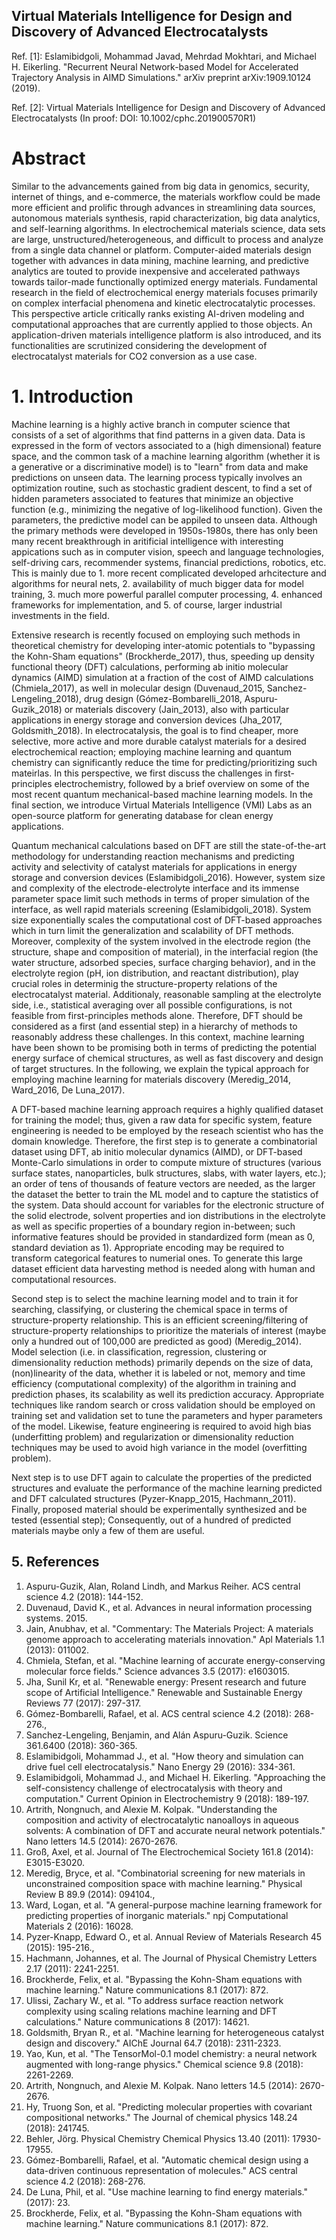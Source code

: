 ## Virtual Materials Intelligence for Design and Discovery of Advanced Electrocatalysts 

Ref. [1]: Eslamibidgoli, Mohammad Javad, Mehrdad Mokhtari, and Michael H. Eikerling. "Recurrent Neural Network-based Model for Accelerated Trajectory Analysis in AIMD Simulations." arXiv preprint arXiv:1909.10124 (2019).

Ref. [2]: Virtual Materials Intelligence for Design and Discovery of Advanced Electrocatalysts (In proof: DOI: 10.1002/cphc.201900570R1)


# Abstract

Similar to the advancements gained from big data in genomics, security, internet of things, and e-commerce, the materials workflow could be made more efficient and prolific through advances in streamlining data sources, autonomous materials synthesis, rapid characterization, big data analytics, and self-learning algorithms. In electrochemical materials science, data sets are large, unstructured/heterogeneous, and difficult to process and analyze from a single data channel or platform. Computer-aided materials design together with advances in data mining, machine learning, and predictive analytics are touted to provide inexpensive and accelerated pathways towards tailor-made functionally optimized energy materials. Fundamental research in the field of electrochemical energy materials focuses primarily on complex interfacial phenomena and kinetic electrocatalytic processes. This perspective article critically ranks existing AI-driven modeling and computational approaches that are currently applied to those objects. An application-driven materials intelligence platform is also introduced, and its functionalities are scrutinized considering the development of electrocatalyst materials for CO2 conversion as a use case.

# 1. Introduction
				
Machine learning is a highly active branch in computer science that consists of a set of algorithms that find patterns in a given data. Data is expressed in the form of vectors associated to a (high dimensional) feature space, and the common task of a machine learning algorithm (whether it is a generative or a discriminative model) is to "learn" from data and make predictions on unseen data. The learning process typically involves an optimization routine, such as stochastic gradient descent, to find a set of hidden parameters associated to features that minimize an objective function (e.g., minimizing the negative of log-likelihood function). Given the parameters, the predictive model can be appiled to unseen data. Although the primary methods were developed in 1950s-1980s, there has only been many recent breakthrough in aritificial intelligence with interesting appications such as in computer vision, speech and language technologies, self-driving cars, recommender systems, financial predictions, robotics, etc. This is mainly due to 1. more recent complicated developed arhcitecture and algorithms for neural nets, 2. availability of much bigger data for model training, 3. much more powerful parallel computer processing, 4. enhanced frameworks for implementation, and 5. of course, larger industrial investments in the field. 
		
Extensive research is recently focused on employing such methods in theoretical chemistry for developing inter-atomic potentials to "bypassing the Kohn-Sham equations" (Brockherde_2017), thus, speeding up density functional theory (DFT) calculations, performing ab initio molecular dynamics (AIMD) simulation at a fraction of the cost of AIMD calculations (Chmiela_2017), as well in molecular design (Duvenaud_2015, Sanchez-Lengeling_2018), drug design (Gómez-Bombarelli_2018, Aspuru-Guzik_2018) or materials discovery (Jain_2013),  also with particular applications in energy storage and conversion devices (Jha_2017, Goldsmith_2018). In electrocatalysis, the goal is to find cheaper, more selective, more active and more durable catalyst materials for a desired electrochemical reaction; employing machine learning and quantum chemistry can significantly reduce the time for predicting/prioritizing such mateirlas. In this perspective, we first discuss the challenges in first-principles electrochemistry, followed by a brief overview on some of the most recent quantum mechanical-based machine learning models. In the final section, we introduce Virtual Materials Intelligence (VMI) Labs as an open-source platform for generating database for clean energy applications.          

Quantum mechanical calculations based on DFT are still the state-of-the-art methodology for understanding reaction mechanisms and predicting activity and selectivity of catalyst materials for applications in energy storage and conversion devices (Eslamibidgoli_2016). However, system size and complexity of the electrode-electrolyte interface and its immense parameter space limit such methods in terms of proper simulation of the interface, as well rapid materials screening (Eslamibidgoli_2018). System size exponentially scales the computational cost of DFT-based approaches which in turn limit the generalization and scalability of DFT methods. Moreover, complexity of the system involved in the electrode region (the structure, shape and composition of material), in the interfacial region (the water structure, adsorbed species, surface charging behavior), and in the electrolyte region (pH, ion distribution, and reactant distribution), play crucial roles in determinig the structure-property relations of the electrocatalyst material. Additionaly, reasonable sampling at the electrolyte side, i.e., statistical averaging over all possible configurations, is not feasible from first-principles methods alone. Therefore, DFT should be considered as a first (and essential step) in a hierarchy of methods to reasonably address these challenges. In this context, machine learning have been shown to be promising both in terms of predicting the potential energy surface of chemical structures, as well as fast discovery and design of target structures. In the following, we explain the typical approach for employing machine learning for materials discovery (Meredig_2014, Ward_2016, De Luna_2017).

A DFT-based machine learning approach requires a highly qualified dataset for training the model; thus, given a raw data for specific system, feature engineering is needed to be employed by the reseach scientist who has the domain knowledge. Therefore, the first step is to generate a combinatorial dataset using DFT, ab initio molecular dynamics (AIMD), or DFT-based Monte-Carlo simulations in order to compute mixture of structures (various surface states, nanoparticles, bulk structures, slabs, with water layers, etc.); an order of tens of thousands of feature vectors are needed, as the larger the dataset the better to train the ML model and to capture the statistics of the system. Data should account for variables for the electronic structure of the solid electrode, solvent properties and ion distributions in the electrolyte as well as specific properties of a boundary region in-between; such informative features should be provided in standardized form (mean as 0, standard deviation as 1). Appropriate encoding may be required to transform categorical features to numerial ones. To generate this large dataset efficient data harvesting method is needed along with human and computational resources.

Second step is to select the machine learning model and to train it for searching, classifying, or clustering the chemical space in terms of structure-property relationship. This is an efficient screening/filtering of structure-property relationships to prioritize the materials of interest (maybe only a hundred out of 100,000 are predicted as good) (Meredig_2014). Model selection (i.e. in classification, regression, clustering or dimensionality reduction methods) primarily depends on the size of data, (non)linearity of the data, whether it is labeled or not, memory and time efficiency (computational complexity) of the algorithm in training and prediction phases, its scalability as well its prediction accuracy. Appropriate techniques like random search or cross validation should be employed on training set and validation set to tune the parameters and hyper parameters of the model. Likewise, feature engineering is required to avoid high bias (underfitting problem) and regularization or dimensionality reduction techniques may be used to avoid high variance in the model (overfitting problem). 

Next step is to use DFT again to calculate the properties of the predicted structures and evaluate the performance of the machine learning predicted and DFT calculated structures (Pyzer-Knapp_2015, Hachmann_2011). Finally, proposed material should be experimentally synthesized and be tested (essential step); Consequently, out of a hundred of predicted materials maybe only a few of them are useful.


## 5.	References

1. Aspuru-Guzik, Alan, Roland Lindh, and Markus Reiher. ACS central science 4.2 (2018): 144-152.
2. Duvenaud, David K., et al. Advances in neural information processing systems. 2015.
3. Jain, Anubhav, et al. "Commentary: The Materials Project: A materials genome approach to accelerating materials innovation." Apl Materials 1.1 (2013): 011002.
4. Chmiela, Stefan, et al. "Machine learning of accurate energy-conserving molecular force fields." Science advances 3.5 (2017): e1603015.
5. Jha, Sunil Kr, et al. "Renewable energy: Present research and future scope of Artificial Intelligence." Renewable and Sustainable Energy Reviews 77 (2017): 297-317. 
6. Gómez-Bombarelli, Rafael, et al. ACS central science 4.2 (2018): 268-276., 
7. Sanchez-Lengeling, Benjamin, and Alán Aspuru-Guzik. Science 361.6400 (2018): 360-365.
8. Eslamibidgoli, Mohammad J., et al. "How theory and simulation can drive fuel cell electrocatalysis." Nano Energy 29 (2016): 334-361.
9. Eslamibidgoli, Mohammad J., and Michael H. Eikerling. "Approaching the self-consistency challenge of electrocatalysis with theory and computation." Current Opinion in Electrochemistry 9 (2018): 189-197.
10. Artrith, Nongnuch, and Alexie M. Kolpak. "Understanding the composition and activity of electrocatalytic nanoalloys in aqueous solvents: A combination of DFT and accurate neural network potentials." Nano letters 14.5 (2014): 2670-2676.
11. Groß, Axel, et al. Journal of The Electrochemical Society 161.8 (2014): E3015-E3020.
12. Meredig, Bryce, et al. "Combinatorial screening for new materials in unconstrained composition space with machine learning." Physical Review B 89.9 (2014): 094104., 
13. Ward, Logan, et al. "A general-purpose machine learning framework for predicting properties of inorganic materials." npj Computational Materials 2 (2016): 16028.
14. Pyzer-Knapp, Edward O., et al. Annual Review of Materials Research 45 (2015): 195-216., 
15. Hachmann, Johannes, et al. The Journal of Physical Chemistry Letters 2.17 (2011): 2241-2251.
16. Brockherde, Felix, et al. "Bypassing the Kohn-Sham equations with machine learning." Nature communications 8.1 (2017): 872.
17. Ulissi, Zachary W., et al. "To address surface reaction network complexity using scaling relations machine learning and DFT calculations." Nature communications 8 (2017): 14621.
18. Goldsmith, Bryan R., et al. "Machine learning for heterogeneous catalyst design and discovery." AIChE Journal 64.7 (2018): 2311-2323.
19. Yao, Kun, et al. "The TensorMol-0.1 model chemistry: a neural network augmented with long-range physics." Chemical science 9.8 (2018): 2261-2269.
20. Artrith, Nongnuch, and Alexie M. Kolpak. Nano letters 14.5 (2014): 2670-2676. 
21. Hy, Truong Son, et al. "Predicting molecular properties with covariant compositional networks." The Journal of chemical physics 148.24 (2018): 241745.
22. Behler, Jörg. Physical Chemistry Chemical Physics 13.40 (2011): 17930-17955.
23. Gómez-Bombarelli, Rafael, et al. "Automatic chemical design using a data-driven continuous representation of molecules." ACS central science 4.2 (2018): 268-276.
24. De Luna, Phil, et al. "Use machine learning to find energy materials." (2017): 23.
25. Brockherde, Felix, et al. "Bypassing the Kohn-Sham equations with machine learning." Nature communications 8.1 (2017): 872.
